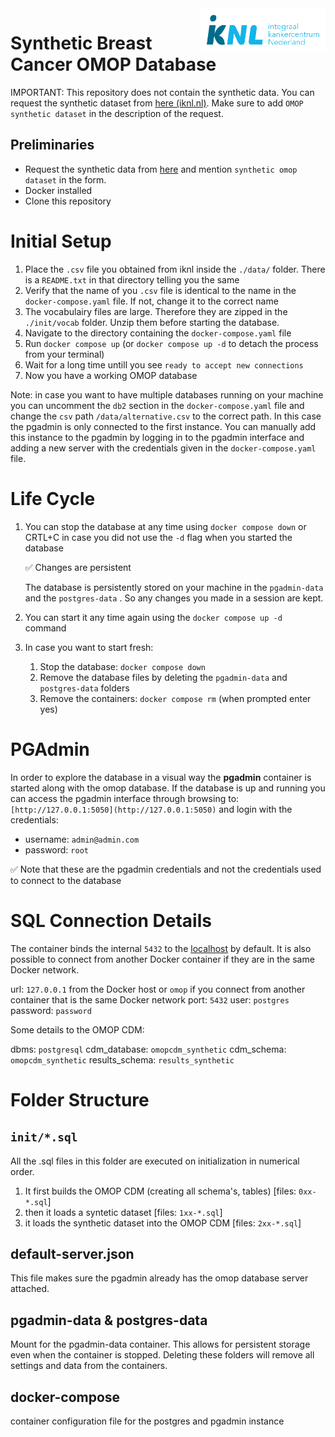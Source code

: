 <img src="https://github.com/IKNL/guidelines/blob/master/resources/logos/iknl_nl.png?raw=true" width=200 align="right">

# Synthetic Breast Cancer OMOP Database

IMPORTANT: This repository does not contain the synthetic data. You can request the synthetic dataset from [here (iknl.nl)](https://iknl.nl/en/ncr/synthetic-dataset). Make sure to add `OMOP synthetic dataset` in the description of the request.


## Preliminaries
* Request the synthetic data from [here](https://iknl.nl/en/ncr/synthetic-dataset) and mention `synthetic omop dataset` in the form.
* Docker installed
* Clone this repository


# Initial Setup

1. Place the `.csv` file you obtained from iknl inside the `./data/` folder. There is a `README.txt` in that directory telling you the same
2. Verify that the name of you `.csv` file is identical to the name in the `docker-compose.yaml` file. If not, change it to the correct name
3. The vocabulairy files are large. Therefore they are zipped in the `./init/vocab` folder. Unzip them before starting the database.
4. Navigate to the directory containing the `docker-compose.yaml` file
5. Run `docker compose up` (or `docker compose up -d` to detach the process from your terminal)
6. Wait for a long time untill you see `ready to accept new connections`
7. Now you have a working OMOP database

Note: in case you want to have multiple databases running on your machine you can uncomment the
`db2` section in the `docker-compose.yaml` file and change the `csv` path `/data/alternative.csv` to the correct path. In this case the pgadmin is only connected to the first instance. You can manually add this instance to the pgadmin by logging in to the pgadmin interface and adding a new server with the credentials given in the `docker-compose.yaml` file.

# Life Cycle

1. You can stop the database at any time using `docker compose down` or CRTL+C in case you did not use the `-d` flag when you started the database

    <aside>
    ✅ Changes are persistent

    The database is persistently stored on your machine in the `pgadmin-data` and the `postgres-data` . So any changes you made in a session are kept.

    </aside>

2. You can start it any time again using the `docker compose up -d` command
3. In case you want to start fresh:
    1. Stop the database: `docker compose down`
    2. Remove the database files by deleting the `pgadmin-data` and `postgres-data` folders
    3. Remove the containers: `docker compose rm` (when prompted enter yes)

# PGAdmin

In order to explore the database in a visual way the **pgadmin** container is started along with the omop database. If the database is up and running you can access the pgadmin interface through browsing to: `[http://127.0.0.1:5050](http://127.0.0.1:5050)` and login with the credentials:

- username: `admin@admin.com`
- password: `root`

<aside>
✅ Note that these are the pgadmin credentials and not the credentials used to connect to the database
</aside>

# SQL Connection Details

The container binds the internal `5432` to the [localhost](http://localhost) by default. It is also possible to connect from another Docker container if they are in the same Docker network.

url: `127.0.0.1` from the Docker host or `omop` if you connect from another container that is the same Docker network
port: `5432`
user: `postgres`
password: `password`

Some details to the OMOP CDM:

dbms: `postgresql`
cdm_database: `omopcdm_synthetic`
cdm_schema: `omopcdm_synthetic`
results_schema: `results_synthetic`

# Folder Structure

## `init/*.sql`

All the .sql files in this folder are executed on initialization in numerical order.

1. It first builds the OMOP CDM (creating all schema's, tables) [files: `0xx-*.sql`]
2. then it loads a syntetic dataset [files: `1xx-*.sql`]
3. it loads the synthetic dataset into the OMOP CDM [files: `2xx-*.sql`]

## default-server.json

This file makes sure the pgadmin already has the omop database server attached.

## pgadmin-data & postgres-data

Mount for the pgadmin-data container. This allows for persistent storage even when
the container is stopped. Deleting these folders will remove all settings and data
from the containers.

## docker-compose

container configuration file for the postgres and pgadmin instance


